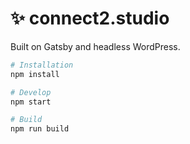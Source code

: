 # ✨ connect2.studio

Built on Gatsby and headless WordPress.

```sh
# Installation
npm install

# Develop
npm start

# Build
npm run build
```

